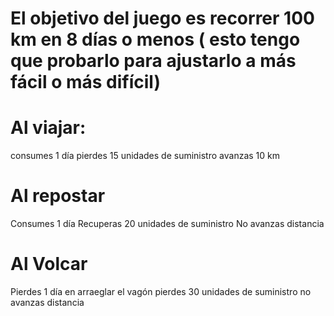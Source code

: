# El objetivo del juego es recorrer 100 km en 8 días o menos ( esto tengo que probarlo para ajustarlo a más fácil o más difícil)

# Al viajar: 
consumes 1 día
pierdes 15 unidades de suministro
avanzas 10 km

# Al repostar
Consumes 1 día
Recuperas 20 unidades de suministro
No avanzas distancia

# Al Volcar
Pierdes 1 día en arraeglar el vagón
pierdes 30 unidades de suministro
no avanzas distancia
